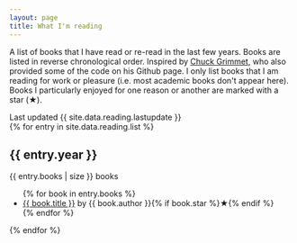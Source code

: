 ```yaml
---
layout: page
title: What I'm reading
---
```

A list of books that I have read or re-read in the last few years. Books are listed in reverse chronological order. Inspired by [Chuck Grimmet](https://cagrimmett.com/reading/), who also provided some of the code on his Github page. I only list books that I am reading for work or pleasure (i.e. most academic books don't appear here). Books I particularly enjoyed for one reason or another are marked with a star (<span class="star">★</span>).


<div class="last-update">Last updated {{ site.data.reading.lastupdate }}</div>
  {% for entry in site.data.reading.list %}
  <div class="year-container">
    <div class="year">
      <h2>{{ entry.year }}</h2>
      <div class="number">{{ entry.books | size }} books</div>
    </div>
    <div class="books">
      <ul class="reading-list {{ entry.year }}">
        {% for book in entry.books %}
        <li>
          <a href="{{ book.link }}" alt="_blank" rel="nofollow noopener">{{
            book.title
          }}</a>
          <span class="author">by {{ book.author }}</span
          >{% if book.star %}<span class="star">★</span>{% endif %}
        </li>
        {% endfor %}
      </ul>
    </div>
  </div>
  {% endfor %}